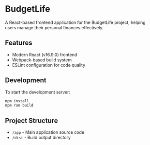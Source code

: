 BudgetLife
==========

A React-based frontend application for the BudgetLife project, helping users manage their personal finances effectively.

## Features
- Modern React (v16.9.0) frontend
- Webpack-based build system
- ESLint configuration for code quality

## Development
To start the development server:
```bash
npm install
npm run build
```

## Project Structure
- `/app` - Main application source code
- `/dist` - Build output directory
